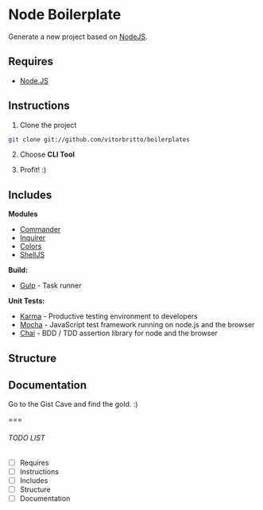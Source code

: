 # Node Boilerplate

Generate a new project based on [NodeJS](http://nodejs.org/).

## Requires

- [Node.JS](http://nodejs.org/)

## Instructions

1. Clone the project

  ```bash
  git clone git://github.com/vitorbritto/boilerplates
  ```
2. Choose **CLI Tool**

3. Profit! :)


## Includes

**Modules**

- [Commander]()
- [Inquirer]()
- [Colors]()
- [ShellJS]()

**Build:**

- [Gulp](http://gulpjs.com/) - Task runner

**Unit Tests:**

- [Karma](http://karma-runner.github.io/0.12/index.html) - Productive testing environment to developers
- [Mocha](http://visionmedia.github.io/mocha/) - JavaScript test framework running on node.js and the browser
- [Chai](http://chaijs.com/) - BDD / TDD assertion library for node and the browser


## Structure

## Documentation

Go to the Gist Cave and find the gold. :)

===

###### TODO LIST

- [ ] Requires
- [ ] Instructions
- [ ] Includes
- [ ] Structure
- [ ] Documentation
